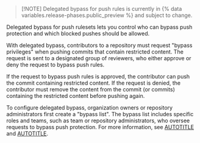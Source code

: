 >[!NOTE] Delegated bypass for push rules is currently in {% data variables.release-phases.public_preview %} and subject to change.

Delegated bypass for push rulesets lets you control who can bypass push protection and which blocked pushes should be allowed.

 With delegated bypass, contributors to a repository must request "bypass privileges" when pushing commits that contain restricted content. The request is sent to a designated group of reviewers, who either approve or deny the request to bypass push rules.

If the request to bypass push rules is approved, the contributor can push the commit containing restricted content. If the request is denied, the contributor must remove the content from the commit (or commits) containing the restricted content before pushing again.

To configure delegated bypass, organization owners or repository administrators first create a "bypass list". The bypass list includes specific roles and teams, such as team or repository administrators, who oversee requests to bypass push protection. For more information, see [AUTOTITLE](/organizations/managing-organization-settings/managing-rulesets-for-repositories-in-your-organization) and [AUTOTITLE](/repositories/configuring-branches-and-merges-in-your-repository/managing-rulesets/about-rulesets).
